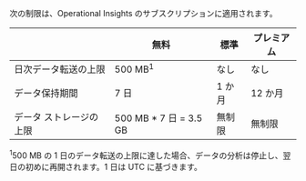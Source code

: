 
次の制限は、Operational Insights のサブスクリプションに適用されます。


| |無料|標準|プレミアム|
|---|---|---|---|
|日次データ転送の上限|500 MB<sup>1</sup>|なし|なし|
|データ保持期間|7 日|1 か月|12 か月|
|データ ストレージの上限|500 MB * 7 日 = 3.5 GB|無制限|無制限|


<sup>1</sup>500 MB の 1 日のデータ転送の上限に達した場合、データの分析は停止し、翌日の初めに再開されます。1 日は UTC に基づきます。

<!---HONumber=August15_HO6-->